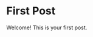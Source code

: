 First Post
====================================

Welcome! This is your first post.



<!-- DATE: 2013-09-21 13:36 -->
<!-- TAGS: welcome -->
<!-- CATEGORIES: intro -->
